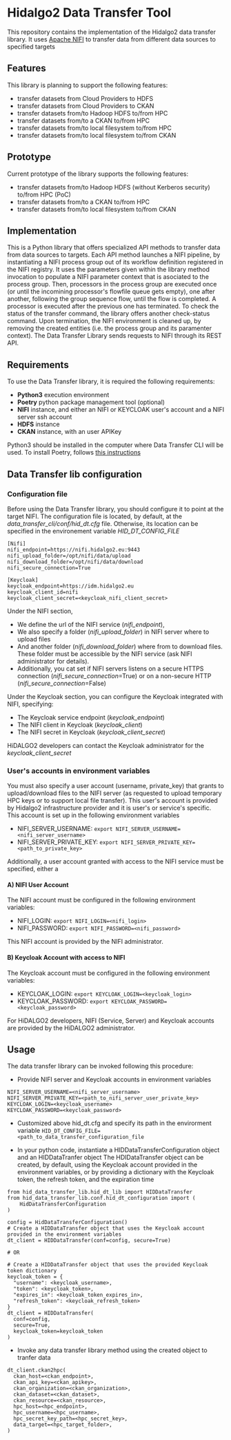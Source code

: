 # Hidalgo2 Data Transfer Tool
This repository contains the implementation of the Hidalgo2 data transfer library. It uses [Apache NIFI](https://nifi.apache.org/) to transfer data from different data sources to specified targets

## Features
This library is planning to support the following features:
- transfer datasets from Cloud Providers to HDFS
- transfer datasets from Cloud Providers to CKAN
- transfer datasets from/to Hadoop HDFS to/from HPC
- transfer datasets from/to a CKAN to/from HPC
- transfer datasets from/to local filesystem to/from HPC
- transfer datasets from/to local filesystem to/from CKAN

## Prototype
Current prototype of the library supports the following features:
- transfer datasets from/to Hadoop HDFS (without Kerberos security) to/from HPC (PoC)
- transfer datasets from/to a CKAN to/from HPC
- transfer datasets from/to local filesystem to/from CKAN


## Implementation
This is a Python library that offers specialized API methods to transfer data from data sources to targets. 
Each API method launches a NIFI pipeline, by instantiating a NIFI process group out of its workflow definition registered in the NIFI registry. 
It uses the parameters given within the library method invocation to populate a NIFI parameter context that is asociated to the process group. 
Then, processors in the process group are executed once (or until the incomining processor's flowfile queue gets empty), one after another, following the group sequence flow, until the flow is completed. 
A processor is executed after the previous one has terminated. To check the status of the transfer command, the library offers another check-status command. 
Upon termination, the NIFI environment is cleaned up, by removing the created entities (i.e. the process group and its paramenter context). 
The Data Transfer Library sends requests to NIFI through its REST API. 

## Requirements
To use the Data Transfer library, it is required the following requirements:
 - **Python3** execution environment
 - **Poetry** python package management tool (optional)
 - **NIFI** instance, and either an NIFI or KEYCLOAK user's account and a NIFI server ssh account
 - **HDFS** instance
 - **CKAN** instance, with an user APIKey

 Python3 should be installed in the computer where Data Transfer CLI will be used.
 To install Poetry, follows [this instructions](https://python-poetry.org/docs/#installing-with-the-official-installer)

## Data Transfer lib configuration
### Configuration file
Before using the Data Transfer library, you should configure it to point at the target NIFI. The configuration file is located, by default, at the *data_transfer_cli/conf/hid_dt.cfg* file. Otherwise, its location can be specified in the environement variable *HID_DT_CONFIG_FILE*

```
[Nifi]
nifi_endpoint=https://nifi.hidalgo2.eu:9443
nifi_upload_folder=/opt/nifi/data/upload
nifi_download_folder=/opt/nifi/data/download
nifi_secure_connection=True

[Keycloak]
keycloak_endpoint=https://idm.hidalgo2.eu
keycloak_client_id=nifi
keycloak_client_secret=<keycloak_nifi_client_secret>
```
Under the NIFI section, 
- We define the url of the NIFI service (*nifi_endpoint*), 
- We also specify a folder (*nifi_upload_folder*) in NIFI server where to upload files 
- And another folder (*nifi_download_folder*) where from to download files. These folder must be accessible by the NIFI service (ask NIFI administrator for details). 
- Additionally, you cat set if NIFI servers listens on a secure HTTPS connection (*nifi_secure_connection*=True) or on a non-secure HTTP (*nifi_secure_connection*=False)

Under the Keycloak section, you can configure the Keycloak integrated with NIFI, specifying:
- The Keycloak service endpoint (*keycloak_endpoint*)
- The NIFI client in Keycloak (*keycloak_client*)
- The NIFI secret in Keycloak (*keycloak_client_secret*)

HiDALGO2 developers can contact the Keycloak administrator for the *keycloak_client_secret*

### User's accounts in environment variables

You must also specify a user account (username, private_key) that grants to upload/download files to the NIFI server (as requested to upload temporary HPC keys or to support local file transfer). This user's account is provided by Hidalgo2 infrastructure provider and it is user's or service's specific. This account is set up in the following environment variables
- NIFI_SERVER_USERNAME: `export NIFI_SERVER_USERNAME=<nifi_server_username>`
- NIFI_SERVER_PRIVATE_KEY: `export NIFI_SERVER_PRIVATE_KEY=<path_to_private_key>`

Additionally, a user account granted with access to the NIFI service must be specified, either a

#### A) NIFI User Account
The NIFI account must be configured in the following environment variables:
- NIFI_LOGIN: `export NIFI_LOGIN=<nifi_login>`
- NIFI_PASSWORD: `export NIFI_PASSWORD=<nifi_password>`

This NIFI account is provided by the NIFI administrator. 

#### B) Keycloak Account with access to NIFI
The Keycloak account must be configured in the following environment variables:
- KEYCLOAK_LOGIN: `export KEYCLOAK_LOGIN=<keycloak_login>`
- KEYCLOAK_PASSWORD: `export KEYCLOAK_PASSWORD=<keycloak_password>`

For HiDALGO2 developers, NIFI (Service, Server) and Keycloak accounts are provided by the HiDALGO2 administrator.


## Usage
The data transfer library can be invoked following this procedure:

- Provide NIFI server and Keycloak accounts in environment variables
```
NIFI_SERVER_USERNAME=<nifi_server_username>
NIFI_SERVER_PRIVATE_KEY=<path_to_nifi_server_user_private_key>
KEYCLOAK_LOGIN=<keycloak_username>
KEYCLOAK_PASSWORD=<keycloak_password>
```
- Customized above hid_dt.cfg and specify its path in the envirorment variable
`HID_DT_CONFIG_FILE=<path_to_data_transfer_configuration_file`

- In your python code, instantiate a HIDDataTransferConfiguration object and an HIDDataTranfer object
  The HDIDataTransfer object can be created, by default, using the Keycloak account provided in the environment variables,
  or by providing a dictionary with the Keycloak token, the refresh token, and the expiration time

```
from hid_data_transfer_lib.hid_dt_lib import HIDDataTransfer
from hid_data_transfer_lib.conf.hid_dt_configuration import (
    HidDataTransferConfiguration
)

config = HidDataTransferConfiguration()
# Create a HIDDataTransfer object that uses the Keycloak account provided in the environment variables
dt_client = HIDDataTransfer(conf=config, secure=True)

# OR

# Create a HIDDataTransfer object that uses the provided Keycloak token dictionary
keycloak_token = {
  "username": <keycloak_username>,
  "token": <keycloak_token>,
  "expires_in": <keycloak_token_expires_in>,
  "refresh_token": <keycloak_refresh_token>
}
dt_client = HIDDataTransfer(
  conf=config,
  secure=True,
  keycloak_token=keycloak_token
)
```
- Invoke any data transfer library method using the created object to tranfer data
```
dt_client.ckan2hpc(
  ckan_host=<ckan_endpoint>,
  ckan_api_key=<ckan_apikey>,
  ckan_organization=<ckan_organization>,
  ckan_dataset=<ckan_dataset>,
  ckan_resource=<ckan_resource>,
  hpc_host=<hpc_endpoint>,
  hpc_username=<hpc_username>,
  hpc_secret_key_path=<hpc_secret_key>,
  data_target=<hpc_target_folder>,
)
```


